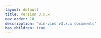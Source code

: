 ```yaml
---
layout: default
title: Version 3.x.x
nav_order: 10
descripption: "win-vind v3.x.x documents"
has_children: true
---
```

